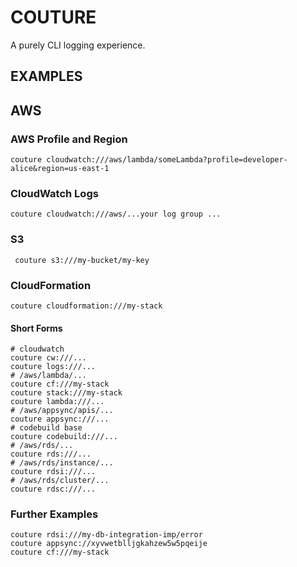 COUTURE
=======

A purely CLI logging experience.


EXAMPLES
--------

## AWS

### AWS Profile and Region

```shell
couture cloudwatch:///aws/lambda/someLambda?profile=developer-alice&region=us-east-1
```

### CloudWatch Logs

```shell
couture cloudwatch:///aws/...your log group ...
```

### S3

```shell
 couture s3:///my-bucket/my-key
```

### CloudFormation

```shell
couture cloudformation:///my-stack
```

#### Short Forms

```shell
# cloudwatch
couture cw:///...
couture logs:///...
# /aws/lambda/...
couture cf:///my-stack
couture stack:///my-stack
couture lambda:///...
# /aws/appsync/apis/...
couture appsync:///...
# codebuild base
couture codebuild:///...
# /aws/rds/...
couture rds:///...
# /aws/rds/instance/...
couture rdsi:///...
# /aws/rds/cluster/...
couture rdsc:///...
```

### Further Examples

```shell
couture rdsi:///my-db-integration-imp/error
couture appsync://xyvwetblljgkahzew5w5pqeije
couture cf:///my-stack
```
